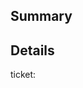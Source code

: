 ## Summary
<!--Provide an overview of your changes.-->

## Details
<!--Add more context to describe your changes if needed-->

ticket:
<!--link to a GitHub issue (or 'none' if PR is trivial)-->
